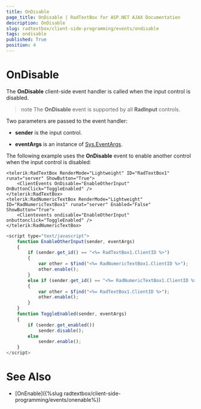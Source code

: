 ```yaml
---
title: OnDisable
page_title: OnDisable | RadTextBox for ASP.NET AJAX Documentation
description: OnDisable
slug: radtextbox/client-side-programming/events/ondisable
tags: ondisable
published: True
position: 4
---
```


# OnDisable


The **OnDisable** client-side event handler is called when the input control is disabled.

>note The **OnDisable** event is supported by all **RadInput** controls.
>


Two parameters are passed to the event handler:

* **sender** is the input control.

* **eventArgs** is an instance of [Sys.EventArgs](http://www.asp.net/AJAX/Documentation/Live/ClientReference/Sys/EventArgsClass/default.aspx).

The following example uses the **OnDisable** event to enable another control when the input control is disabled:

````ASPNET
<telerik:RadTextBox RenderMode="Lightweight" ID="RadTextBox1" runat="server" ShowButton="True">
	<ClientEvents OnDisable="EnableOtherInput" OnButtonClick="ToggleEnabled" />
</telerik:RadTextBox>
<telerik:RadNumericTextBox RenderMode="Lightweight" ID="RadNumericTextBox1" runat="server" Enabled="False" ShowButton="True">
	<Clientevents ondisable="EnableOtherInput" onbuttonclick="ToggleEnabled" />
</telerik:RadNumericTextBox>
````



````JavaScript
<script type="text/javascript">
	function EnableOtherInput(sender, eventArgs)
	{
		if (sender.get_id() == "<%= RadTextBox1.ClientID %>")
		{
			var other = $find("<%= RadNumericTextBox1.ClientID %>");
			other.enable();
		}
		else if (sender.get_id() == "<%= RadNumericTextBox1.ClientID %>")
		{
			var other = $find("<%= RadTextBox1.ClientID %>");
			other.enable();
		}
	}
	function ToggleEnabled(sender, eventArgs)
	{
		if (sender.get_enabled())
			sender.disable();
		else
			sender.enable();
	}
</script>
````



# See Also

 * [OnEnable]({%slug radtextbox/client-side-programming/events/onenable%})
